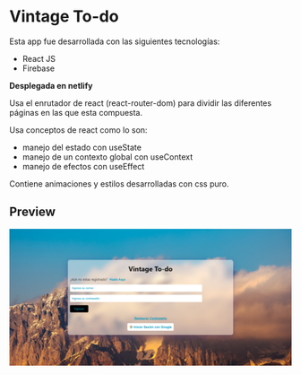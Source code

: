 # Vintage To-do

Esta app fue desarrollada con las siguientes tecnologías:
* React JS
* Firebase

**Desplegada en netlify**

Usa el enrutador de react (react-router-dom) para dividir las diferentes páginas en las que esta compuesta. 

Usa conceptos de react como lo son:
* manejo del estado con useState
* manejo de un contexto global con useContext
* manejo de efectos con useEffect 

Contiene animaciones y estilos desarrolladas con css puro.


## Preview
![Vintage to-do](./src/assets/img/todo.PNG)
